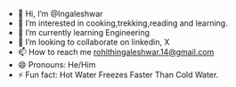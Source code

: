 - 👋 Hi, I’m @Ingaleshwar
- 👀 I’m interested in cooking,trekking,reading and learning.
- 🌱 I’m currently learning Engineering
- 💞️ I’m looking to collaborate on linkedin, X
- 📫 How to reach me rohithingaleshwar.14@gmail.com
- 😄 Pronouns: He/Him
- ⚡ Fun fact: Hot Water Freezes Faster Than Cold Water.

<!---
Ingaleshwar/Ingaleshwar is a ✨ special ✨ repository because its `README.md` (this file) appears on your GitHub profile.
You can click the Preview link to take a look at your changes.
--->

